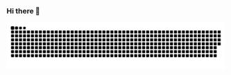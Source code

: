 ### Hi there 👋

![snake gif](https://github.com/hyunjunhwang1994/hyunjunhwang1994/blob/output/github-contribution-grid-snake.svg)


<!--
**hyunjunhwang1994/hyunjunhwang1994** is a ✨ _special_ ✨ repository because its `README.md` (this file) appears on your GitHub profile.

Here are some ideas to get you started:

- 🔭 I’m currently working on ...
- 🌱 I’m currently learning ...
- 👯 I’m looking to collaborate on ...
- 🤔 I’m looking for help with ...
- 💬 Ask me about ...
- 📫 How to reach me: ...
- 😄 Pronouns: ...
- ⚡ Fun fact: ...
-->


